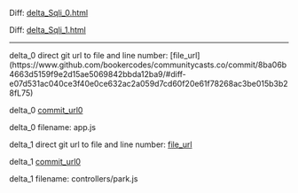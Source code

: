 Diff: [delta_Sqli_0.html](./delta_Sqli_0.html)

Diff: [delta_Sqli_1.html](./delta_Sqli_1.html)

<hr>
delta_0 direct git url to file and line number: [file_url](https://www.github.com/bookercodes/communitycasts.co/commit/8ba06b4663d5159f9e2d15ae5069842bbda12ba9/#diff-e07d531ac040ce3f40e0ce632ac2a059d7cd60f20e61f78268ac3be015b3b28fL75)

delta_0 [commit_url0](https://www.github.com/bookercodes/communitycasts.co/commit/8ba06b4663d5159f9e2d15ae5069842bbda12ba9)

delta_0 filename: app.js



delta_1 direct git url to file and line number: [file_url](https://www.github.com/GreenInfo-Network/caliparks.org/commit/18323aff3db62280a034fee1ec5c2b5d7d345e90/#diff-3596f435ee5ffd2f1f52227ad5f09a78ee837fdedcb84bae193adecc86ff4057L86)

delta_1 [commit_url0](https://www.github.com/GreenInfo-Network/caliparks.org/commit/18323aff3db62280a034fee1ec5c2b5d7d345e90)

delta_1 filename: controllers/park.js



